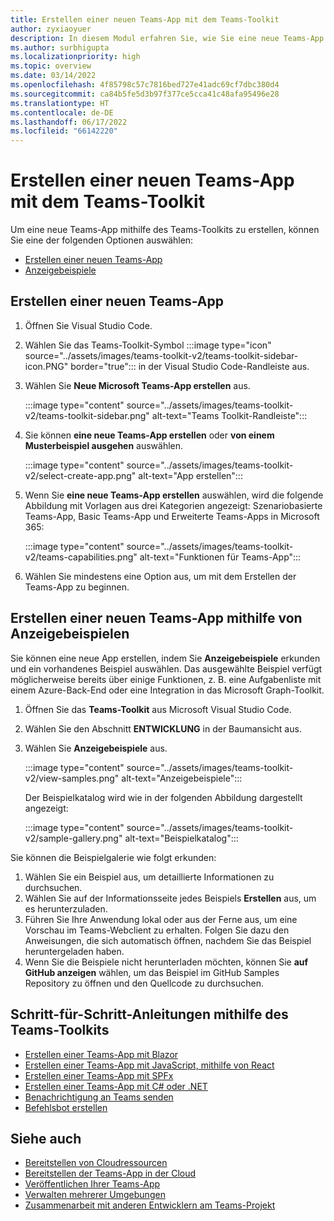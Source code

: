 ```yaml
---
title: Erstellen einer neuen Teams-App mit dem Teams-Toolkit
author: zyxiaoyuer
description: In diesem Modul erfahren Sie, wie Sie eine neue Teams-App mithilfe des Teams-Toolkits erstellen, eine neue Teams-App mithilfe von Ansichtsbeispielen erstellen.
ms.author: surbhigupta
ms.localizationpriority: high
ms.topic: overview
ms.date: 03/14/2022
ms.openlocfilehash: 4f85798c57c7816bed727e41adc69cf7dbc380d4
ms.sourcegitcommit: ca84b5fe5d3b97f377ce5cca41c48afa95496e28
ms.translationtype: HT
ms.contentlocale: de-DE
ms.lasthandoff: 06/17/2022
ms.locfileid: "66142220"
---
```

# <a name="create-a-new-teams-app-using-teams-toolkit"></a>Erstellen einer neuen Teams-App mit dem Teams-Toolkit

Um eine neue Teams-App mithilfe des Teams-Toolkits zu erstellen, können Sie eine der folgenden Optionen auswählen:

* [Erstellen einer neuen Teams-App](create-new-project.md#create-a-new-teams-app)
* [Anzeigebeispiele](create-new-project.md#create-a-new-teams-app-using-view-samples)

## <a name="create-a-new-teams-app"></a>Erstellen einer neuen Teams-App

1. Öffnen Sie Visual Studio Code.
1. Wählen Sie das Teams-Toolkit-Symbol :::image type="icon" source="../assets/images/teams-toolkit-v2/teams-toolkit-sidebar-icon.PNG" border="true"::: in der Visual Studio Code-Randleiste aus.
1. Wählen Sie **Neue Microsoft Teams-App erstellen** aus.

   :::image type="content" source="../assets/images/teams-toolkit-v2/teams-toolkit-sidebar.png" alt-text="Teams Toolkit-Randleiste":::

1. Sie können **eine neue Teams-App erstellen** oder **von einem Musterbeispiel ausgehen** auswählen.

   :::image type="content" source="../assets/images/teams-toolkit-v2/select-create-app.png" alt-text="App erstellen":::

1. Wenn Sie **eine neue Teams-App erstellen** auswählen, wird die folgende Abbildung mit Vorlagen aus drei Kategorien angezeigt: Szenariobasierte Teams-App, Basic Teams-App und Erweiterte Teams-Apps in Microsoft 365:

   :::image type="content" source="../assets/images/teams-toolkit-v2/teams-capabilities.png" alt-text="Funktionen für Teams-App":::

1. Wählen Sie mindestens eine Option aus, um mit dem Erstellen der Teams-App zu beginnen.

## <a name="create-a-new-teams-app-using-view-samples"></a>Erstellen einer neuen Teams-App mithilfe von Anzeigebeispielen

Sie können eine neue App erstellen, indem Sie **Anzeigebeispiele** erkunden und ein vorhandenes Beispiel auswählen. Das ausgewählte Beispiel verfügt möglicherweise bereits über einige Funktionen, z. B. eine Aufgabenliste mit einem Azure-Back-End oder eine Integration in das Microsoft Graph-Toolkit.

 1. Öffnen Sie das **Teams-Toolkit** aus Microsoft Visual Studio Code.
 1. Wählen Sie den Abschnitt **ENTWICKLUNG** in der Baumansicht aus.
 1. Wählen Sie **Anzeigebeispiele** aus. 

    :::image type="content" source="../assets/images/teams-toolkit-v2/view-samples.png" alt-text="Anzeigebeispiele":::

    Der Beispielkatalog wird wie in der folgenden Abbildung dargestellt angezeigt:

    :::image type="content" source="../assets/images/teams-toolkit-v2/sample-gallery.png" alt-text="Beispielkatalog":::

  Sie können die Beispielgalerie wie folgt erkunden:

  1. Wählen Sie ein Beispiel aus, um detaillierte Informationen zu durchsuchen.
  1. Wählen Sie auf der Informationsseite jedes Beispiels **Erstellen** aus, um es herunterzuladen. 
  1. Führen Sie Ihre Anwendung lokal oder aus der Ferne aus, um eine Vorschau im Teams-Webclient zu erhalten. Folgen Sie dazu den Anweisungen, die sich automatisch öffnen, nachdem Sie das Beispiel heruntergeladen haben.
  1. Wenn Sie die Beispiele nicht herunterladen möchten, können Sie **auf GitHub anzeigen** wählen, um das Beispiel im GitHub Samples Repository zu öffnen und den Quellcode zu durchsuchen.

## <a name="step-by-step-guides-using-teams-toolkit"></a>Schritt-für-Schritt-Anleitungen mithilfe des Teams-Toolkits

* [Erstellen einer Teams-App mit Blazor](../sbs-gs-blazorupdate.yml)
* [Erstellen einer Teams-App mit JavaScript, mithilfe von React](../sbs-gs-javascript.yml)
* [Erstellen einer Teams-App mit SPFx](../sbs-gs-spfx.yml)
* [Erstellen einer Teams-App mit C# oder .NET](../sbs-gs-csharp.yml)
* [Benachrichtigung an Teams senden](../sbs-gs-notificationbot.yml)
* [Befehlsbot erstellen](../sbs-gs-commandbot.yml)

## <a name="see-also"></a>Siehe auch

* [Bereitstellen von Cloudressourcen](provision.md)
* [Bereitstellen der Teams-App in der Cloud](deploy.md)
* [Veröffentlichen Ihrer Teams-App](../concepts/deploy-and-publish/appsource/publish.md)
* [Verwalten mehrerer Umgebungen](TeamsFx-multi-env.md)
* [Zusammenarbeit mit anderen Entwicklern am Teams-Projekt](TeamsFx-collaboration.md)